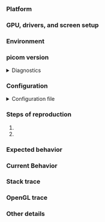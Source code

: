 <!-- The template below is for reporting bugs. For feature requests and others, feel free to delete irrelevant entries. -->

### Platform
<!-- Example: Ubuntu Desktop 17.04 amd64 -->

### GPU, drivers, and screen setup
<!--
    Example: NVidia GTX 670, nvidia-drivers 381.09, two monitors configured side-by-side with xrandr
    Please include the version of the video drivers (xf86-video-*) and mesa.
    Please also paste the output of `glxinfo -B` here.
 -->

### Environment
<!-- Tell us something about the desktop environment you are using, for example: i3-gaps, Gnome Shell, etc. -->

### picom version
<!-- Put the output of `picom --version` here. -->
<!-- Example: v8.2 -->
<details>
<summary>Diagnostics</summary>

<!-- Please also include the output of `picom --diagnostics` -->
</details>

### Configuration

<details>
<summary>Configuration file</summary>

```
// Paste your configuration here
```

</details>

### Steps of reproduction
<!--
    If you can reliably reproduce this bug, please describe the quickest way to do so
    This information will greatly help us diagnosing and fixing the issue.
 -->

1.
2.

### Expected behavior

### Current Behavior

### Stack trace
<!--
    If the compositor crashes, please make sure you built it with debug info, and provide a stack trace captured when it crashed.
    Note, when the compositor crashes in a debugger, your screen might look frozen. But gdb will likely still handle your input if it is focused.
    Often you can use 'bt' and press enter to get the stack trace, then 'q', enter, 'y', enter to quit gdb.
 -->

<!-- Or, you can enable core dump, and upload the core file with the corresponding executable here. -->

### OpenGL trace
<!--
    If you encounter visual glitches, i.e. things don't look how they supposed to look. It might be a good idea to follow the steps here:
    https://github.com/yshui/picom/wiki/Reporting-issues#capture-a-trace , and upload the resulting trace here.
-->

### Other details
<!-- If your problem is visual, you are encouraged to record a short video when the problem occurs and link to it here. -->
